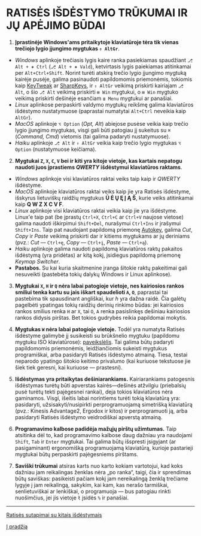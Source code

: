 
# RATISĖS IŠDĖSTYMO TRŪKUMAI IR JŲ APĖJIMO BŪDAI

1. __Įprastinėje Windows'ams pritaikytoje klaviatūroje tėra tik vienas trečiojo lygio įjungimo mygtukas ```⇮ AltGr```__.
 + _Windows_ aplinkoje trečiasis lygis kaire ranka pasiekiamas spaudžiant ```⎇ Alt + ⎈ Ctrl``` (```⎇ Alt + ⎈ Vald```), ketvirtasis lygis paiekiamas atitinkamai per ```Alt+Ctrl+Shift```. Norint turėti atskirą trečio lygio įjungimo mygtuką kairėje pusėje, galima pasinaudoti papildomomis priemonėmis, tokiomis kaip [KeyTweak](https://keytweak.en.softonic.com/download) ar [SharpKeys](https://github.com/randyrants/sharpkeys), ir ```⇮ AltGr``` veikimą priskirti kairiajam ```⎇ Alt```, o šio ```⎇ Alt``` veikimą priskirti ```⊞ Win``` mygtukui, o ```⊞ Win``` mygtuko veikimą priskirti dešinėje esančiam ```≣ Menu``` mygtukui ar panašiai.
 + _Linux_ aplinkose perpaskirti valdymo mygtukų reikšmę galima klaviatūros išdėstymo nustatymuose (paprastai numatytai ```Alt+Ctrl``` neveikia kaip ```AltGr```).
 + _MacOS_ aplinkoje ```⌥ Option``` (_Opt, Alt_) abiejose pusėse veikia kaip trečio lygio įjungimo mygtukas, visgi gali būti patogiau jį sukeitus su ```⌘``` (_Command, Cmd_) vietomis (tai galima padaryti nustatymuose).
 + _Haiku_ aplinkoje ```⎇ Alt``` ir ```⇮ AltGr``` veikia kaip trečio lygio mygtukas ```⌥ Option``` (nustatymuose keičiama).

2. __Mygtukai ```Z```, ```X```, ```C```, ```V``` bei ir kiti yra kitoje vietoje, kas kartais nepatogu naudoti juos įprastiems _QWERTY_ išdėstymui klaviatūros raktams__.
 + _Windows_ aplinkoje visi klaviatūros raktai veiks taip kaip ir _QWERTY_ išdėstyme.
 + _MacOS_ aplinkoje klaviatūros raktai veiks kaip jie yra Ratisės išdėstyme, išskyrus lietuviškų raidžių mygtukus __Ū Ė Ų Ę Į Ą Š__, kurie veiks atitinkamai kaip __Q W Z X C V F__.
 + _Linux_ aplinkoje visi klaviatūros raktai veikia kaip jie yra išdėstyme. Linux'e taip pat (be įprastų ```Ctrl+X```, ```Ctrl+C``` ar ```Ctrl+V``` naujose vietose) galima naudoti iškirpimui ```Shift+Del```, nurašymui ```Ctrl+Ins``` ir įrašymui ```Shift+Ins```. Taip pat naudojant papildomą priemonę [Autokey](https://github.com/autokey/autokey/wiki/About), galima _Cut_, _Copy_ ir _Paste_ veikimą priskirti dar ir kitiems mygtukams ar jų deriniams (pvz.: _Cut_ — ```Ctrl+ę```, _Copy_ — ```Ctrl+į```, _Paste_ — ```Ctrl+ą```).
 + _Haiku_ aplinkoje galima naudoti papildomą klaviatūros raktų pakaitos išdėstymą (yra pridėtas) ar kitą kokį, įsidiegus papildomą priemonę _Keymap Switcher_.
 + __Pastabos.__ Su kai kuria skaitmenine įranga šitokie raktų pakeitimai gali nesuveikti (pastebėta tokių dalykų Windows ir Linux aplinkose).

3. __Mygtukai ```X```, ```H``` ir ```Q``` nėra labai patogioje vietoje, nes kairiosios rankos smiliui tenka kartu su jais iškart spaudelioti ```A```, ```O```__, paprastai tai pastebima tik spausdinant angliškai, kur _h_ yra dažna raidė. Čia galėtų pagelbėti ypatingas tokių raidžių derinių rinkimo būdas: jei kairiosios rankos smilius renka ```H``` ar ```X```, tai ```O```, ```A``` renka pasislinkęs dešiniau kairiosios rankos didysis pirštas. Bet tokios gudrybės reikia papildomai mokytis.

4. __Mygtukas ```W``` nėra labai patogioje vietoje.__ Todėl yra numatyta Ratisės išdėstyme galimybė jį susikeisti su brūkšnelio mygtuku (papildomu mygtuku ISO klaviatūrose): [paveikslėlis](images/lt-ratise-w.svg). Tai galima būtų padaryti papildomomis priemonėmis, leidžiančiomis sukeisti mygtukus programiškai, arba pasidaryti Ratisės išdėstymo atmainą. Tiesa, testai neparodo ypatingo šitokio keitimo privalumo (kai kuriuose tekstuose jie šiek tiek geresni, kai kuriuose — prastesni).

5. __Išdėstymas yra pritaikytas dešiniarankiams.__ Kairiarankiams patogesnis išdėstymas turėtų būti apverstas kairės—dešinės atžvilgiu (priebalsių pusė turėtų tekti pajėgesnei rankai), deja tokios klaviatūros nėra gaminamos. Visgi, išeitis labai norintiems turėti tokią klaviatūrą yra: pasidaryti, užsisakyti/nusipirkti perprogramuojamą simetrišką klaviatūrą (pvz.: Kinesis Advantage2, Ergodox ir kitos) ir perprogramuoti ją, arba pasidaryti Ratisės išdėstymo veidrodiškai apverstą atmainą.

6. __Programavimo kalbose padidėja mažųjų pirštų užimtumas.__ Taip atsitinka dėl to, kad programavimo kalbose daug dažniau yra naudojami ```Shift```, ```Tab``` ir ```Enter``` mygtukai. Tai galima būtų išspresti įsigyjant (ar pasigaminant) ergonomišką programuojamą klaviatūrą, kurioje pastarieji mygtukai būtų perpaskirti pajėgesniems pirštams.

7. __Saviški trūkumai__ atsiras karts nuo karto kokiam vartotojui, kad koks dažniau jam reikalingas ženklas nėra „po ranka“, taigi, čia ir sprendimas būtų saviškas: pasikeisti pačiam kokį jam nereikalingą ženklą trečiame lygyje į jam reikalingą, sakykim, kai kam, kas nerašo tarmiškai, senlietuviškai ar lenkiškai, o programuoja — bus patogiau rinkti nuošimčius, jei jis vietoje ```ł``` įsidės ```%``` ir panašiai.


----------------------------------------------

[Ratisės sutapimai su kitais išdėstymais](sutapimai.md)

[Į pradžią](../README.md)
